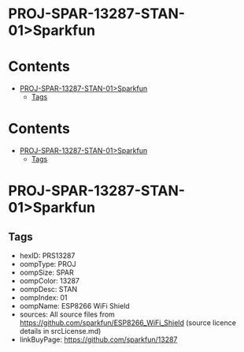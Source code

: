 
PROJ-SPAR-13287-STAN-01>Sparkfun
================================

Contents
========

* [PROJ-SPAR-13287-STAN-01>Sparkfun](#proj-spar-13287-stan-01sparkfun)
	* [Tags](#tags)

Contents
========

* [PROJ-SPAR-13287-STAN-01>Sparkfun](#proj-spar-13287-stan-01sparkfun)
	* [Tags](#tags)

# PROJ-SPAR-13287-STAN-01>Sparkfun

## Tags

- hexID: PRS13287
- oompType: PROJ
- oompSize: SPAR
- oompColor: 13287
- oompDesc: STAN
- oompIndex: 01
- oompName: ESP8266 WiFi Shield
- sources: All source files from https://github.com/sparkfun/ESP8266_WiFi_Shield (source licence details in srcLicense.md)
- linkBuyPage: https://github.com/sparkfun/13287
